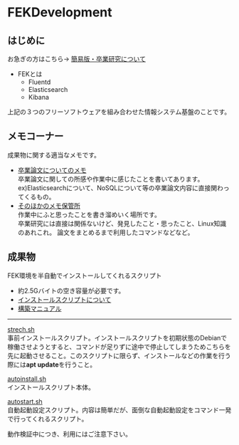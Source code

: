 # FEKDevelopment
## はじめに
お急ぎの方はこちら→
[簡易版・卒業研究について](./etc/about_sotsuron.md)
- FEKとは
  - Fluentd
  - Elasticsearch
  - Kibana  

上記の３つのフリーソフトウェアを組み合わせた情報システム基盤のことです。
## メモコーナー
成果物に関する適当なメモです。
- [卒業論文についてのメモ](./MEMO.md)  
卒業論文に関しての所感や作業中に感じたことを書いてあります。  
ex)Elasticsearchについて、NoSQLについて等の卒業論文内容に直接関わってくるもの。
- [そのほかのメモ保管所](./tech)  
作業中にふと思ったことを書き溜めいく場所です。  
卒業研究には直接は関係ないけど、発見したこと・思ったこと、Linux知識のあれこれ。
論文をまとめるまで利用したコマンドなどなど。

## 成果物  
FEK環境を半自動でインストールしてくれるスクリプト  
- 約2.5Gバイトの空き容量が必要です。  
- [インストールスクリプトについて](./About_InstallScript.md)  
- [構築マニュアル](./manual.md)  

---

[strech.sh](./strech.sh)  
事前インストールスクリプト。インストールスクリプトを初期状態のDebianで稼働させようとすると、コマンドが足りずに途中で停止してしまうためこちらを先に起動させること。このスクリプトに限らず、インストールなどの作業を行う際には**apt update**を行うこと。  
  
[autoinstall.sh](./autoinstall.sh)  
インストールスクリプト本体。  
  
[autostart.sh](./autostart.sh)  
自動起動設定スクリプト。内容は簡単だが、面倒な自動起動設定をコマンド一発で行ってくれるスクリプト。  

動作検証中につき、利用にはご注意下さい。  
